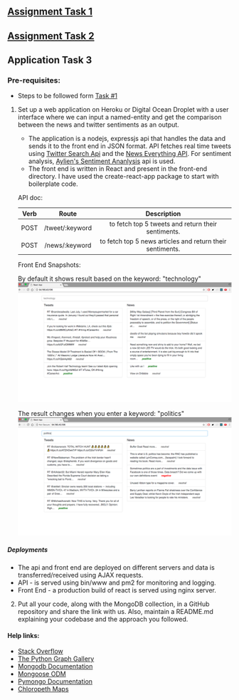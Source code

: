 ## [Assignment Task 1](https://github.com/Saurabh3012/Application-task/tree/master/data#data-collection)

## [Assignment Task 2](https://github.com/Saurabh3012/Application-task/tree/master/analysis#analysis)

## Application Task 3

### Pre-requisites:

   - Steps to be followed form [Task #1](https://github.com/Saurabh3012/Application-task/tree/master/data#data-collection)

1. Set up a web application on Heroku or Digital Ocean Droplet with a user interface where we can input a named-entity and get the comparison between the news and twitter sentiments as an output.
    
   - The application is a nodejs, expressjs api that handles the data and sends it to the front end in JSON format. API fetches real time tweets using [Twitter Search Api](https://developer.twitter.com/en/docs/tweets/search/overview) and the [News Everything API](https://newsapi.org/docs/endpoints/everything). For sentiment analysis, [Aylien's Sentiment Ananlysis](https://docs.aylien.com/textapi/endpoints/#sentiment-analysis) api is used. 
   - The front end is written in React and present in the front-end directory. I have used the create-react-app package to start with boilerplate code.
        
    API doc:
    
    | Verb  | Route            | Description                                               |
    | :---: |:----------------:| :--------------------------------------------------------:|
    | POST  | /tweet/:keyword  | to fetch top 5 tweets and return their sentiments.        |
    | POST  | /news/:keyword   | to fetch top 5 news articles and return their sentiments. |
    
    Front End Snapshots:
    
    By default it shows result based on the keyword: "technology"
    ![alt default state](screenshots/a.png)
    
    The result changes when you enter a keyword: "politics"
    ![alt search state](screenshots/b.png)     

##### Deployments
- The api and front end are deployed on different servers and data is transferred/received using AJAX requests.
- API - is served using bin/www and pm2 for monitoring and logging.
- Front End - a production build of react is served using nginx server.
 
2. Put all your code, along with the MongoDB collection, in a GitHub repository and share the link with us. Also, maintain a README.md explaining your codebase and the approach you followed. 

 
#### Help links:
 - [Stack Overflow](https://stackoverflow.com)
 - [The Python Graph Gallery](https://python-graph-gallery.com)
 - [Mongodb Documentation](https://docs.mongodb.com)
 - [Mongoose ODM](http://mongoosejs.com/)
 - [Pymongo Documentation](https://api.mongodb.com/python/current/)
 - [Chloropeth Maps](https://plot.ly/python/choropleth-maps/)
 

